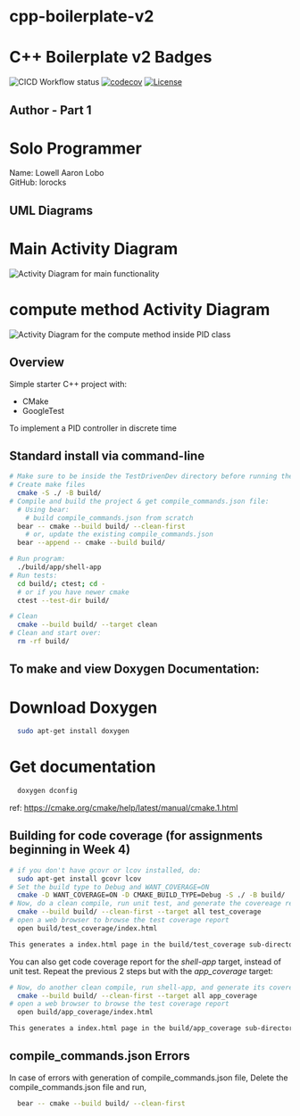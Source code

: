 # cpp-boilerplate-v2

# C++ Boilerplate v2 Badges
![CICD Workflow status](https://github.com/lorocks/TestDrivenDev/actions/workflows/run-unit-test-and-upload-codecov.yml/badge.svg) [![codecov](https://codecov.io/gh/lorocks/TestDrivenDev/branch/main/graph/badge.svg)](https://codecov.io/gh/lorocks/TestDrivenDev) [![License](https://img.shields.io/badge/license-MIT-blue.svg)](LICENSE)


## Author - Part 1
# Solo Programmer 
Name: Lowell Aaron Lobo 
<br>
GitHub: lorocks

## UML Diagrams
# Main Activity Diagram
![Activity Diagram for main functionality](https://github.com/lorocks/TestDrivenDev/blob/main/images/Main%20activity%20diagram.PNG)

# compute method Activity Diagram
![Activity Diagram for the compute method inside PID class](https://github.com/lorocks/TestDrivenDev/blob/main/images/compute%20method%20activity%20diagram.PNG)


## Overview

Simple starter C++ project with:

- CMake
- GoogleTest

To implement a PID controller in discrete time

## Standard install via command-line
```bash
# Make sure to be inside the TestDrivenDev directory before running the commands below
# Create make files
  cmake -S ./ -B build/
# Compile and build the project & get compile_commands.json file:
  # Using bear:
    # build compile_commands.json from scratch
  bear -- cmake --build build/ --clean-first
    # or, update the existing compile_commands.json
  bear --append -- cmake --build build/

# Run program:
  ./build/app/shell-app
# Run tests:
  cd build/; ctest; cd -
  # or if you have newer cmake
  ctest --test-dir build/

# Clean
  cmake --build build/ --target clean
# Clean and start over:
  rm -rf build/
```


## To make and view Doxygen Documentation:
# Download Doxygen
```bash
  sudo apt-get install doxygen
```
# Get documentation
```bash
  doxygen dconfig
```

ref: https://cmake.org/cmake/help/latest/manual/cmake.1.html


## Building for code coverage (for assignments beginning in Week 4)

```bash
# if you don't have gcovr or lcov installed, do:
  sudo apt-get install gcovr lcov
# Set the build type to Debug and WANT_COVERAGE=ON
  cmake -D WANT_COVERAGE=ON -D CMAKE_BUILD_TYPE=Debug -S ./ -B build/
# Now, do a clean compile, run unit test, and generate the covereage report
  cmake --build build/ --clean-first --target all test_coverage
# open a web browser to browse the test coverage report
  open build/test_coverage/index.html

This generates a index.html page in the build/test_coverage sub-directory that can be viewed locally in a web browser.
```

You can also get code coverage report for the *shell-app* target, instead of unit test. Repeat the previous 2 steps but with the *app_coverage* target:

``` bash
# Now, do another clean compile, run shell-app, and generate its covereage report
  cmake --build build/ --clean-first --target all app_coverage
# open a web browser to browse the test coverage report
  open build/app_coverage/index.html 

This generates a index.html page in the build/app_coverage sub-directory that can be viewed locally in a web browser.
```


## compile_commands.json Errors
In case of errors with generation of compile_commands.json file,
Delete the compile_commands.json file and run,
```bash
  bear -- cmake --build build/ --clean-first
```

